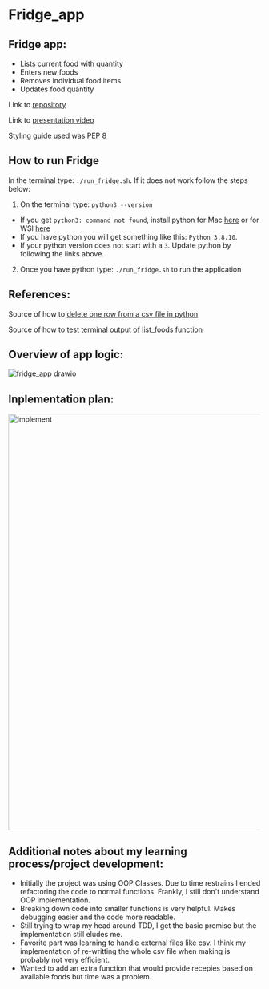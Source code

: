 # Fridge_app


## Fridge app:
- Lists current food with quantity
- Enters new foods 
- Removes individual food items
- Updates food quantity


Link to [repository](https://github.com/AndresBo/Fridge_app)

Link to [presentation video](https://youtu.be/C-oEePfZsnI)

Styling guide used was [PEP 8](https://peps.python.org/pep-0008/)

## How to run Fridge
In the terminal type: ```./run_fridge.sh```. If it does not work follow the steps below:

1. On the terminal type: ```python3 --version```
- If you get ```python3: command not found```, install python for Mac [here](https://wsvincent.com/install-python/#install-python-on-macos) or for WSl [here](https://wsvincent.com/install-python/#install-python-on-linux)
- If you have python you will get something like this: ```Python 3.8.10```. 
- If your python version does not start with a ```3```. Update python by following the links above.

2. Once you have python type: ```./run_fridge.sh``` to run the application


## References:
Source of how to [delete one row from a csv file in python](https://stackoverflow.com/questions/56987312/how-to-delete-only-one-row-in-csv-with-python)

Source of how to [test terminal output of list_foods function](https://stackoverflow.com/questions/33767627/python-write-unittest-for-console-print)


## Overview of app logic:

![fridge_app drawio](https://user-images.githubusercontent.com/85352176/208214781-e26fac12-a1ad-44b5-9d2c-fada5c4570ea.png)


## Inplementation plan:
<img width="831" alt="implement" src="https://user-images.githubusercontent.com/85352176/208222559-c6f80999-d87e-4b97-aa44-de75d381fc9f.png">

## Additional notes about my learning process/project development:
- Initially the project was using OOP Classes. Due to time restrains I ended refactoring the code to normal functions. Frankly, I still don't understand OOP implementation.
- Breaking down code into smaller functions is very helpful. Makes debugging easier and the code more readable. 
- Still trying to wrap my head around TDD, I get the basic premise but the implementation still eludes me. 
- Favorite part was learning to handle external files like csv. I think my implementation of re-writting the whole csv file when making is probably not very efficient.
- Wanted to add an extra function that would provide recepies based on available foods but time was a problem.


